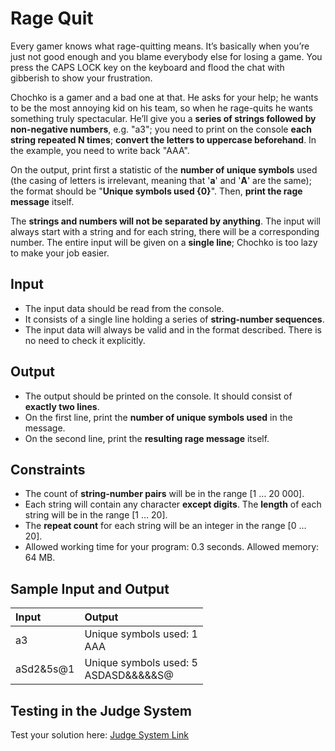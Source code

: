 # Rage Quit  
  
Every gamer knows what rage-quitting means. It’s basically when you’re just not good enough and you blame everybody else for losing a game.
You press the CAPS LOCK key on the keyboard and flood the chat with gibberish to show your frustration.  

Chochko is a gamer and a bad one at that. He asks for your help; he wants to be the most annoying kid on his team,
so when he rage-quits he wants something truly spectacular. He’ll give you a **series of strings followed by non-negative numbers**, e.g. "a3";
you need to print on the console **each string repeated N times**; **convert the letters to uppercase beforehand**. In the example, you need to write back "AAA".  

On the output, print first a statistic of the **number of unique symbols** used (the casing of letters is irrelevant, meaning that '**a**' and '**A**' are the same);
the format should be "**Unique symbols used {0}**". Then, **print the rage message** itself.  

The **strings and numbers will not be separated by anything**. The input will always start with a string and for each string, there will be a corresponding number.
The entire input will be given on a **single line**; Chochko is too lazy to make your job easier.
  
## Input   

-	The input data should be read from the console.
-	It consists of a single line holding a series of **string-number sequences**.
-	The input data will always be valid and in the format described. There is no need to check it explicitly.
  
## Output  

-	The output should be printed on the console. It should consist of **exactly two lines**.
-	On the first line, print the **number of unique symbols used** in the message.
-	On the second line, print the **resulting rage message** itself.

## Constraints  

-	The count of **string-number pairs** will be in the range [1 … 20 000].
-	Each string will contain any character **except digits**. The **length** of each string will be in the range [1 … 20].
-	The **repeat count** for each string will be an integer in the range [0 … 20].
-	Allowed working time for your program: 0.3 seconds. Allowed memory: 64 MB.

## Sample Input and Output  
    
| **Input** | **Output** |  
| :--- | :--- | 
| a3 | Unique symbols used: 1<br> AAA |
| aSd2&5s@1 | Unique symbols used: 5<br> ASDASD&&&&&S@ |

## Testing in the Judge System  
    
Test your solution here: [Judge System Link](https://judge.softuni.org/Contests/Practice/Index/1754#1)
